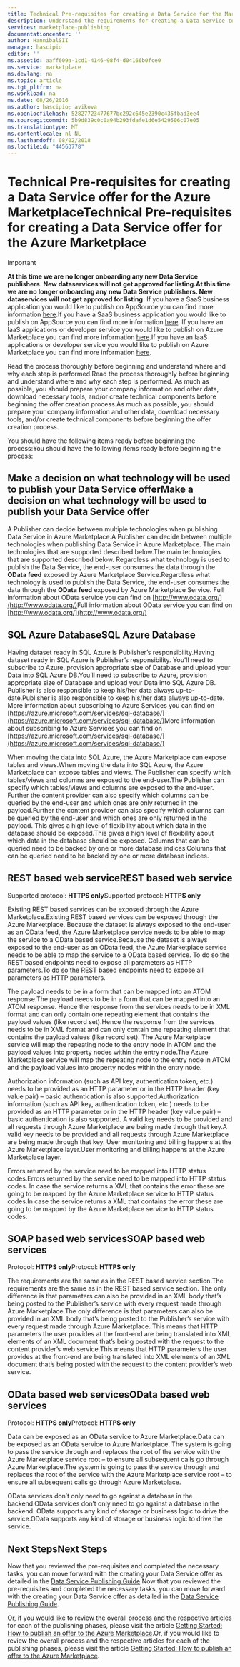 ```yaml
---
title: Technical Pre-requisites for creating a Data Service for the Marketplace | Microsoft Docs
description: Understand the requirements for creating a Data Service to deploy and sell on the Azure Marketplace
services: marketplace-publishing
documentationcenter: ''
author: HannibalSII
manager: hascipio
editor: ''
ms.assetid: aaff609a-1cd1-4146-98f4-d04166b0fce0
ms.service: marketplace
ms.devlang: na
ms.topic: article
ms.tgt_pltfrm: na
ms.workload: na
ms.date: 08/26/2016
ms.author: hascipio; avikova
ms.openlocfilehash: 52827723477677bc292c645e2390c435fbad3ee4
ms.sourcegitcommit: 5b9d839c0c0a94b293fdafe1d6e5429506c07e05
ms.translationtype: MT
ms.contentlocale: nl-NL
ms.lasthandoff: 08/02/2018
ms.locfileid: "44563778"
---
```

# <a name="technical-pre-requisites-for-creating-a-data-service-offer-for-the-azure-marketplace"></a><span data-ttu-id="17da0-103">Technical Pre-requisites for creating a Data Service offer for the Azure Marketplace</span><span class="sxs-lookup"><span data-stu-id="17da0-103">Technical Pre-requisites for creating a Data Service offer for the Azure Marketplace</span></span>
> [!IMPORTANT]
> <span data-ttu-id="17da0-104">**At this time we are no longer onboarding any new Data Service publishers. New dataservices will not get approved for listing.**</span><span class="sxs-lookup"><span data-stu-id="17da0-104">**At this time we are no longer onboarding any new Data Service publishers. New dataservices will not get approved for listing.**</span></span> <span data-ttu-id="17da0-105">If you have a SaaS business application you would like to publish on AppSource you can find more information [here](https://appsource.microsoft.com/partners).</span><span class="sxs-lookup"><span data-stu-id="17da0-105">If you have a SaaS business application you would like to publish on AppSource you can find more information [here](https://appsource.microsoft.com/partners).</span></span> <span data-ttu-id="17da0-106">If you have an IaaS applications or developer service you would like to publish on Azure Marketplace you can find more information [here](https://azure.microsoft.com/marketplace/programs/certified/).</span><span class="sxs-lookup"><span data-stu-id="17da0-106">If you have an IaaS applications or developer service you would like to publish on Azure Marketplace you can find more information [here](https://azure.microsoft.com/marketplace/programs/certified/).</span></span>
> 
> 

<span data-ttu-id="17da0-107">Read the process thoroughly before beginning and understand where and why each step is performed.</span><span class="sxs-lookup"><span data-stu-id="17da0-107">Read the process thoroughly before beginning and understand where and why each step is performed.</span></span> <span data-ttu-id="17da0-108">As much as possible, you should prepare your company information and other data, download necessary tools, and/or create technical components before beginning the offer creation process.</span><span class="sxs-lookup"><span data-stu-id="17da0-108">As much as possible, you should prepare your company information and other data, download necessary tools, and/or create technical components before beginning the offer creation process.</span></span>

<span data-ttu-id="17da0-109">You should have the following items ready before beginning the process:</span><span class="sxs-lookup"><span data-stu-id="17da0-109">You should have the following items ready before beginning the process:</span></span>

## <a name="make-a-decision-on-what-technology-will-be-used-to-publish-your-data-service-offer"></a><span data-ttu-id="17da0-110">Make a decision on what technology will be used to publish your Data Service offer</span><span class="sxs-lookup"><span data-stu-id="17da0-110">Make a decision on what technology will be used to publish your Data Service offer</span></span>
<span data-ttu-id="17da0-111">A Publisher can decide between multiple technologies when publishing Data Service in Azure Marketplace.</span><span class="sxs-lookup"><span data-stu-id="17da0-111">A Publisher can decide between multiple technologies when publishing Data Service in Azure Marketplace.</span></span> <span data-ttu-id="17da0-112">The main technologies that are supported described below.</span><span class="sxs-lookup"><span data-stu-id="17da0-112">The main technologies that are supported described below.</span></span> <span data-ttu-id="17da0-113">Regardless what technology is used to publish the Data Service, the end-user consumes the data through the **OData feed** exposed by Azure Marketplace Service.</span><span class="sxs-lookup"><span data-stu-id="17da0-113">Regardless what technology is used to publish the Data Service, the end-user consumes the data through the **OData feed** exposed by Azure Marketplace Service.</span></span> <span data-ttu-id="17da0-114">Full information about OData service you can find on [http://www.odata.org/](http://www.odata.org/)</span><span class="sxs-lookup"><span data-stu-id="17da0-114">Full information about OData service you can find on [http://www.odata.org/](http://www.odata.org/)</span></span>

## <a name="sql-azure-database"></a><span data-ttu-id="17da0-115">SQL Azure Database</span><span class="sxs-lookup"><span data-stu-id="17da0-115">SQL Azure Database</span></span>
<span data-ttu-id="17da0-116">Having dataset ready in SQL Azure is Publisher’s responsibility.</span><span class="sxs-lookup"><span data-stu-id="17da0-116">Having dataset ready in SQL Azure is Publisher’s responsibility.</span></span> <span data-ttu-id="17da0-117">You’ll need to subscribe to Azure, provision appropriate size of Database and upload your Data into SQL Azure DB.</span><span class="sxs-lookup"><span data-stu-id="17da0-117">You’ll need to subscribe to Azure, provision appropriate size of Database and upload your Data into SQL Azure DB.</span></span> <span data-ttu-id="17da0-118">Publisher is also responsible to keep his/her data always up-to-date.</span><span class="sxs-lookup"><span data-stu-id="17da0-118">Publisher is also responsible to keep his/her data always up-to-date.</span></span> <span data-ttu-id="17da0-119">More information about subscribing to Azure Services you can find on [https://azure.microsoft.com/services/sql-database/](https://azure.microsoft.com/services/sql-database/)</span><span class="sxs-lookup"><span data-stu-id="17da0-119">More information about subscribing to Azure Services you can find on [https://azure.microsoft.com/services/sql-database/](https://azure.microsoft.com/services/sql-database/)</span></span>

<span data-ttu-id="17da0-120">When moving the data into SQL Azure, the Azure Marketplace can expose tables and views.</span><span class="sxs-lookup"><span data-stu-id="17da0-120">When moving the data into SQL Azure, the Azure Marketplace can expose tables and views.</span></span> <span data-ttu-id="17da0-121">The Publisher can specify which tables/views and columns are exposed to the end-user.</span><span class="sxs-lookup"><span data-stu-id="17da0-121">The Publisher can specify which tables/views and columns are exposed to the end-user.</span></span> <span data-ttu-id="17da0-122">Further the content provider can also specify which columns can be queried by the end-user and which ones are only returned in the payload.</span><span class="sxs-lookup"><span data-stu-id="17da0-122">Further the content provider can also specify which columns can be queried by the end-user and which ones are only returned in the payload.</span></span> <span data-ttu-id="17da0-123">This gives a high level of flexibility about which data in the database should be exposed.</span><span class="sxs-lookup"><span data-stu-id="17da0-123">This gives a high level of flexibility about which data in the database should be exposed.</span></span> <span data-ttu-id="17da0-124">Columns that can be queried need to be backed by one or more database indices.</span><span class="sxs-lookup"><span data-stu-id="17da0-124">Columns that can be queried need to be backed by one or more database indices.</span></span>

## <a name="rest-based-web-service"></a><span data-ttu-id="17da0-125">REST based web service</span><span class="sxs-lookup"><span data-stu-id="17da0-125">REST based web service</span></span>
<span data-ttu-id="17da0-126">Supported protocol: **HTTPS only**</span><span class="sxs-lookup"><span data-stu-id="17da0-126">Supported protocol: **HTTPS only**</span></span>

<span data-ttu-id="17da0-127">Existing REST based services can be exposed through the Azure Marketplace.</span><span class="sxs-lookup"><span data-stu-id="17da0-127">Existing REST based services can be exposed through the Azure Marketplace.</span></span> <span data-ttu-id="17da0-128">Because the dataset is always exposed to the end-user as an OData feed, the Azure Marketplace service needs to be able to map the service to a OData based service.</span><span class="sxs-lookup"><span data-stu-id="17da0-128">Because the dataset is always exposed to the end-user as an OData feed, the Azure Marketplace service needs to be able to map the service to a OData based service.</span></span> <span data-ttu-id="17da0-129">To do so the REST based endpoints need to expose all parameters as HTTP parameters.</span><span class="sxs-lookup"><span data-stu-id="17da0-129">To do so the REST based endpoints need to expose all parameters as HTTP parameters.</span></span>

<span data-ttu-id="17da0-130">The payload needs to be in a form that can be mapped into an ATOM response.</span><span class="sxs-lookup"><span data-stu-id="17da0-130">The payload needs to be in a form that can be mapped into an ATOM response.</span></span> <span data-ttu-id="17da0-131">Hence the response from the services needs to be in XML format and can only contain one repeating element that contains the payload values (like record set).</span><span class="sxs-lookup"><span data-stu-id="17da0-131">Hence the response from the services needs to be in XML format and can only contain one repeating element that contains the payload values (like record set).</span></span> <span data-ttu-id="17da0-132">The Azure Marketplace service will map the repeating node to the entry node in ATOM and the payload values into property nodes within the entry node.</span><span class="sxs-lookup"><span data-stu-id="17da0-132">The Azure Marketplace service will map the repeating node to the entry node in ATOM and the payload values into property nodes within the entry node.</span></span>

<span data-ttu-id="17da0-133">Authorization information (such as API key, authentication token, etc.) needs to be provided as an HTTP parameter or in the HTTP header (key value pair) – basic authentication is also supported.</span><span class="sxs-lookup"><span data-stu-id="17da0-133">Authorization information (such as API key, authentication token, etc.) needs to be provided as an HTTP parameter or in the HTTP header (key value pair) – basic authentication is also supported.</span></span> <span data-ttu-id="17da0-134">A valid key needs to be provided and all requests through Azure Marketplace are being made through that key.</span><span class="sxs-lookup"><span data-stu-id="17da0-134">A valid key needs to be provided and all requests through Azure Marketplace are being made through that key.</span></span> <span data-ttu-id="17da0-135">User monitoring and billing happens at the Azure Marketplace layer.</span><span class="sxs-lookup"><span data-stu-id="17da0-135">User monitoring and billing happens at the Azure Marketplace layer.</span></span>

<span data-ttu-id="17da0-136">Errors returned by the service need to be mapped into HTTP status codes.</span><span class="sxs-lookup"><span data-stu-id="17da0-136">Errors returned by the service need to be mapped into HTTP status codes.</span></span> <span data-ttu-id="17da0-137">In case the service returns a XML that contains the error these are going to be mapped by the Azure Marketplace service to HTTP status codes.</span><span class="sxs-lookup"><span data-stu-id="17da0-137">In case the service returns a XML that contains the error these are going to be mapped by the Azure Marketplace service to HTTP status codes.</span></span>

## <a name="soap-based-web-services"></a><span data-ttu-id="17da0-138">SOAP based web services</span><span class="sxs-lookup"><span data-stu-id="17da0-138">SOAP based web services</span></span>
<span data-ttu-id="17da0-139">Protocol: **HTTPS only**</span><span class="sxs-lookup"><span data-stu-id="17da0-139">Protocol: **HTTPS only**</span></span>

<span data-ttu-id="17da0-140">The requirements are the same as in the REST based service section.</span><span class="sxs-lookup"><span data-stu-id="17da0-140">The requirements are the same as in the REST based service section.</span></span> <span data-ttu-id="17da0-141">The only difference is that parameters can also be provided in an XML body that’s being posted to the Publisher’s service with every request made through Azure Marketplace.</span><span class="sxs-lookup"><span data-stu-id="17da0-141">The only difference is that parameters can also be provided in an XML body that’s being posted to the Publisher’s service with every request made through Azure Marketplace.</span></span> <span data-ttu-id="17da0-142">This means that HTTP parameters the user provides at the front-end are being translated into XML elements of an XML document that’s being posted with the request to the content provider’s web service.</span><span class="sxs-lookup"><span data-stu-id="17da0-142">This means that HTTP parameters the user provides at the front-end are being translated into XML elements of an XML document that’s being posted with the request to the content provider’s web service.</span></span>

## <a name="odata-based-web-services"></a><span data-ttu-id="17da0-143">OData based web services</span><span class="sxs-lookup"><span data-stu-id="17da0-143">OData based web services</span></span>
<span data-ttu-id="17da0-144">Protocol: **HTTPS only**</span><span class="sxs-lookup"><span data-stu-id="17da0-144">Protocol: **HTTPS only**</span></span>

<span data-ttu-id="17da0-145">Data can be exposed as an OData service to Azure Marketplace.</span><span class="sxs-lookup"><span data-stu-id="17da0-145">Data can be exposed as an OData service to Azure Marketplace.</span></span> <span data-ttu-id="17da0-146">The system is going to pass the service through and replaces the root of the service with the Azure Marketplace service root – to ensure all subsequent calls go through Azure Marketplace.</span><span class="sxs-lookup"><span data-stu-id="17da0-146">The system is going to pass the service through and replaces the root of the service with the Azure Marketplace service root – to ensure all subsequent calls go through Azure Marketplace.</span></span>

<span data-ttu-id="17da0-147">OData services don’t only need to go against a database in the backend.</span><span class="sxs-lookup"><span data-stu-id="17da0-147">OData services don’t only need to go against a database in the backend.</span></span> <span data-ttu-id="17da0-148">OData supports any kind of storage or business logic to drive the service.</span><span class="sxs-lookup"><span data-stu-id="17da0-148">OData supports any kind of storage or business logic to drive the service.</span></span>

## <a name="next-steps"></a><span data-ttu-id="17da0-149">Next Steps</span><span class="sxs-lookup"><span data-stu-id="17da0-149">Next Steps</span></span>
<span data-ttu-id="17da0-150">Now that you reviewed the pre-requisites and completed the necessary tasks, you can move forward with the creating your Data Service offer as detailed in the [Data Service Publishing Guide](marketplace-publishing-data-service-creation.md).</span><span class="sxs-lookup"><span data-stu-id="17da0-150">Now that you reviewed the pre-requisites and completed the necessary tasks, you can move forward with the creating your Data Service offer as detailed in the [Data Service Publishing Guide](marketplace-publishing-data-service-creation.md).</span></span>

<span data-ttu-id="17da0-151">Or, if you would like to review the overall process and the respective articles for each of the publishing phases, please visit the article [Getting Started: How to publish an offer to the Azure Marketplace](marketplace-publishing-getting-started.md).</span><span class="sxs-lookup"><span data-stu-id="17da0-151">Or, if you would like to review the overall process and the respective articles for each of the publishing phases, please visit the article [Getting Started: How to publish an offer to the Azure Marketplace](marketplace-publishing-getting-started.md).</span></span>

[link-acct]:marketplace-publishing-accounts-creation-registration.md
